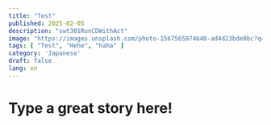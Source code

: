 ```yaml
---
title: "Test"
published: 2025-02-05
description: "swt301RunCDWithAct"
image: "https://images.unsplash.com/photo-1567565974640-ad4d23bde0bc?q=80&w=2118&auto=format&fit=crop&ixlib=rb-4.0.3&ixid=M3wxMjA3fDB8MHxwaG90by1wYWdlfHx8fGVufDB8fHx8fA%3D%3D"
tags: [ "Test", "Hehe", "haha" ]
category: 'Japanese'
draft: false
lang: en
---
```


# Type a great story here!